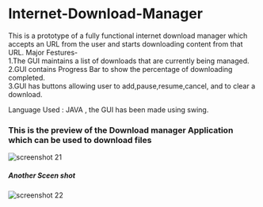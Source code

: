 # Internet-Download-Manager
This is a prototype of a fully functional internet download manager which accepts an URL from the user and starts downloading content from that URL.
Major Festures-<br>
1.The GUI maintains a list of downloads that are currently being managed.<br>
2.GUI contains Progress Bar to show the percentage of downloading completed.<br>
3.GUI has buttons allowing user to add,pause,resume,cancel, and to clear a download.

Language Used : JAVA , the GUI has been made using swing.

### This is the preview of the Download manager Application which can be used to download files

![screenshot 21](https://cloud.githubusercontent.com/assets/24290847/22510683/da58e3e6-e8b8-11e6-9315-6a0134d73423.png)


##### Another Sceen shot
![screenshot 22](https://cloud.githubusercontent.com/assets/24290847/22510686/dc9405c8-e8b8-11e6-8d27-152c3e79fc40.png)

